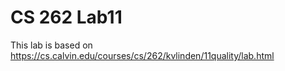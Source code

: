 # CS 262 Lab11
This lab is based on https://cs.calvin.edu/courses/cs/262/kvlinden/11quality/lab.html
